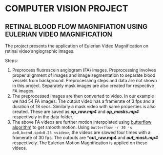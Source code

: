 # COMPUTER VISION PROJECT
## RETINAL BLOOD FLOW MAGNIFIATION USING EULERIAN VIDEO MAGNIFICATION
The project presents the application of Eulerian Video Magnification on retinal video angiographic images.

Steps:
1. Preprocess fluorescein angiogram (FA) images. Preprocessing involves proper alignment of images and image segmentation to separate blood vessels from background. Preprocessimg steps and data are not shown in this project. Separately mask images are also created for respective FA images.
2. The preprocessed images are then converted to video. In our example we had 54 FA images. The output video has a framerate of 3 fps and a duration of 18 secs. Similarly a mask video with same properties is also created. These are saved as ***op_raw.mp4*** and ***op_masks.mp4*** respectively in the data folder.
3. The above FA videos are further motion interpolated using [butterflow algorithm](https://github.com/dthpham/butterflow) to get smooth motion. Using ```butterflow -r 30 -s a=0,b=end,spd=0.25 <video>```, the videos are slowed four times with a framerate of 30 fps. The outputs are ***out_raw.mp4** and ***out_mask.mp4*** respectively. The Eulerian Motion Magnification is applied on these videos.
